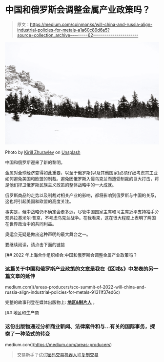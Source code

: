 # 中国和俄罗斯会调整金属产业政策吗？

> 原文：<https://medium.com/coinmonks/will-china-and-russia-align-industrial-policies-for-metals-a1a60c89d6a5?source=collection_archive---------62----------------------->

![](img/c0619d5945785abadcd2fe312d2fd8cc.png)

Photo by [Kirill Zhuravlev](https://unsplash.com/@rookienogi?utm_source=medium&utm_medium=referral) on [Unsplash](https://unsplash.com?utm_source=medium&utm_medium=referral)

中国和俄罗斯迎来了新的黎明。

金属对全球经济变得如此重要，以至于俄罗斯(以及其他国家)必须仔细考虑其工业如何避免美国和欧盟的制裁。避免因俄罗斯入侵乌克兰而遭受制裁的巨大打击，将是他们捍卫俄罗斯民族主义政策的整体战略中的一大成就。

俄罗斯商品的走势以及制裁对相关产业的影响，都将影响到俄罗斯与中国的关系，这也将引起美国和欧盟的高度关注。

事实是，俄中战略仍不确定会走多远，尽管中国国家主席和习主席近平支持袖手旁观弗拉基米尔·普京，不考虑乌克兰战争。在我看来，这在很大程度上表明了两国在世界政治中的共同利益。

奥运会无疑是做出这种声明的最大舞台之一。

要继续阅读，请点击下面的链接

[](/areas-producers/sco-summit-of-2022-will-china-and-russia-align-industrial-policies-for-metals-91311f37ed6c) [## 2022 年上海合作组织峰会:中国和俄罗斯会调整金属产业政策吗？

### 这篇关于中国和俄罗斯产业政策的文章是我在《区域&》中发表的另一篇文章的延伸

medium.com](/areas-producers/sco-summit-of-2022-will-china-and-russia-align-industrial-policies-for-metals-91311f37ed6c) 

完整的故事刊登在媒体出版物上: [**地区&制片人**](https://medium.com/areas-producers) 。

[](https://medium.com/areas-producers) [## 地区和生产商

### 这份出版物通过分析商业新闻、法律案件和与…有关的国际事务，探索了一种范式的转变

medium.com](https://medium.com/areas-producers) 

> 交易新手？试试[密码交易机器人](/coinmonks/crypto-trading-bot-c2ffce8acb2a)或[复制交易](/coinmonks/top-10-crypto-copy-trading-platforms-for-beginners-d0c37c7d698c)